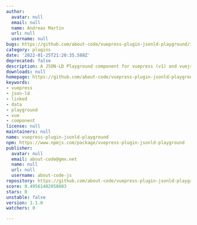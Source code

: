 ```yaml
---
author:
  avatar: null
  email: null
  name: Andreas Martin
  url: null
  username: null
bugs: https://github.com/about-code/vuepress-plugin-jsonld-playground/issues
category: plugins
date: '2022-01-25T21:20:35.588Z'
deprecated: false
description: A JSON-LD Playground component for vuepress (v1) and vuejs (v2).
downloads: null
homepage: https://github.com/about-code/vuepress-plugin-jsonld-playground#readme
keywords:
- vuepress
- json-ld
- linked
- data
- playground
- vue
- component
license: null
maintainers: null
name: vuepress-plugin-jsonld-playground
npm: https://www.npmjs.com/package/vuepress-plugin-jsonld-playground
publisher:
  avatar: null
  email: about-code@gmx.net
  name: null
  url: null
  username: about-code-js
repository: https://github.com/about-code/vuepress-plugin-jsonld-playground
score: 0.49561482058603
stars: 0
unstable: false
version: 1.1.0
watchers: 0

---
```



